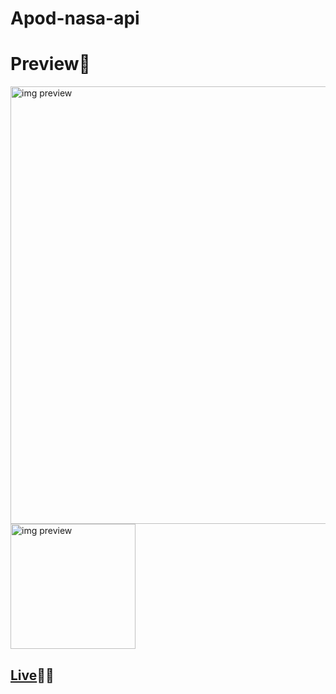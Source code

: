 # Apod-nasa-api

<h1>Preview👀</h1>
<img alt="img preview" width="700px" src="https://i.postimg.cc/htt7WYy2/fondo-Nasa.png"></img><img alt="img preview" width="200px" src="https://user-images.githubusercontent.com/68766599/128647343-7e5b53ac-e825-4038-b428-07940ffba9c2.png"></img>




[<h2>Live](https://esttiwar.github.io/apod-nasa-api/)👾🚀</h2>
